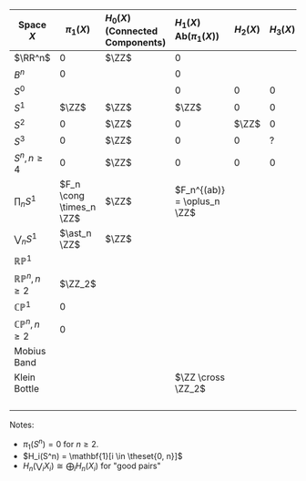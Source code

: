 | Space $X$                 | $\pi_1(X)$               | $H_0(X)$<br />(Connected Components) | $H_1(X)$<br />$\mathbf{Ab}(\pi_1(X))$ | $H_2(X)$ | $H_3(X)$ |
| ------------------------- | ------------------------ | :----------------------------------- | :------------------------------------ | -------- | -------- |
| $\RR^n$                   | 0                        | $\ZZ$                                | 0                                     |          |          |
| $B^n$                     | 0                        |                                      | 0                                     |          |          |
| $S^0$                     |                          |                                      | 0                                     | 0        | 0        |
| $S^1$                     | $\ZZ$                    | $\ZZ$                                | $\ZZ$                                 | 0        | 0        |
| $S^2$                     | 0                        | $\ZZ$                                | 0                                     | $\ZZ$    | 0        |
| $S^3$                     | 0                        | $\ZZ$                                | 0                                     | 0        | ?        |
| $S^n, n \geq 4$           | 0                        | $\ZZ$                                | 0                                     | 0        | 0        |
| $\prod_n S^1$             | $F_n \cong \times_n \ZZ$ | $\ZZ$                                | $F_n^{(ab)} = \oplus_n \ZZ$           |          |          |
| $\bigvee_n S^1$           | $\ast_n \ZZ$             | $\ZZ$                                |                                       |          |          |
| $\mathbb{RP}^1$           |                          |                                      |                                       |          |          |
| $\mathbb{RP}^n, n \geq 2$ | $\ZZ_2$                  |                                      |                                       |          |          |
| $\mathbb{CP}^1$           | 0                        |                                      |                                       |          |          |
| $\mathbb{CP}^n, n \geq 2$ | 0                        |                                      |                                       |          |          |
| Mobius Band               |                          |                                      |                                       |          |          |
| Klein Bottle              |                          |                                      | $\ZZ \cross \ZZ_2$                    |          |          |
|                           |                          |                                      |                                       |          |          |
|                           |                          |                                      |                                       |          |          |
|                           |                          |                                      |                                       |          |          |
|                           |                          |                                      |                                       |          |          |

Notes:

- $\pi_1(S^n) = 0$ for $n \geq 2$.
- $H_i(S^n) = \mathbf{1}[i \in \theset{0, n}]$
- $H_n(\bigvee_i X_i) \cong \bigoplus_i H_n(X_i)$ for "good pairs"